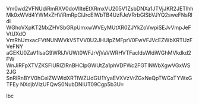 Vm0wd2VFNUdiRmRXV0doVllteEtXRmxVU205V1ZsbDNXa1JTVjJKR2JETlhh
Mk0xWVd4YWMxZHViRmRpClJrcElWbTB4UzFJeVRrbGlSbVJYQ2sweFNsRldi
WGhoVXpKT2MxZHVSbGRpUmxwWVEyMUtXR0ZJYkZoVwpiSEJvVmpJeFVtUXdO
VmRhUmxacFVtNUNWVkV5TVV0U2JHUlpZMFprV0FwVFJVcEZWbXRTUzFVeFNY
aGEKU0ZaV1lsaG9WRlJVUWt0WFJrVjVaVWRHVTFacldsWldiWGhMVkdkd2FW
WnJiRFpXTVZKSFlURlZlRnBHClpGWUtZa1phVDFWc2FGTlNWbXgwVGxWS2JG
SnRlRnBYV0hCelZWWldXRTlWZUdGU1YyaEVXVzVrZGxNeQpTWGxTYWxGTFEy
NXdjbVIzUFQwS0NubDNlUT09Cgp5b3U=

lbc